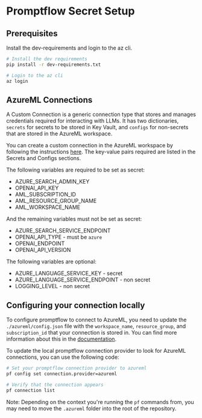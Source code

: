 # Promptflow Secret Setup

## Prerequisites
Install the dev-requirements and login to the az cli.
``` bash
# Install the dev requirements
pip install -r dev-requirements.txt 

# Login to the az cli
az login
```

## AzureML Connections
A Custom Connection is a generic connection type that stores and manages credentials required for interacting with LLMs. It has two dictionaries, `secrets` for secrets to be stored in Key Vault, and `configs` for non-secrets that are stored in the AzureML workspace.


You can create a custom connection in the AzureML workspace by following the instructions [here](https://learn.microsoft.com/en-us/azure/machine-learning/prompt-flow/tools-reference/python-tool?view=azureml-api-2#create-a-custom-connection). The key-value pairs required are listed in the Secrets and Configs sections.

The following variables are required to be set as secret:
- AZURE_SEARCH_ADMIN_KEY
- OPENAI_API_KEY
- AML_SUBSCRIPTION_ID
- AML_RESOURCE_GROUP_NAME
- AML_WORKSPACE_NAME

And the remaining variables must not be set as secret:
- AZURE_SEARCH_SERVICE_ENDPOINT
- OPENAI_API_TYPE - must be `azure`
- OPENAI_ENDPOINT
- OPENAI_API_VERSION

The following variables are optional:
- AZURE_LANGUAGE_SERVICE_KEY - secret
- AZURE_LANGUAGE_SERVICE_ENDPOINT - non secret
- LOGGING_LEVEL - non secret

## Configuring your connection locally 
To configure promptflow to connect to AzureML, you need to update the `./azureml/config.json` file with the `workspace_name`, `resource_group`, and `subscription_id` that your connection is stored in. You can find more information about this in the [documentation](https://microsoft.github.io/promptflow/how-to-guides/set-global-configs.html#azureml).

To update the local promptflow connection provider to look for AzureML connections, you can use the following code:
``` bash
# Set your promptflow connection provider to azureml
pf config set connection.provider=azureml

# Verify that the connection appears
pf connection list
```
Note: Depending on the context you're running the `pf` commands from, you may need to move the `.azureml` folder into the root of the repository.
